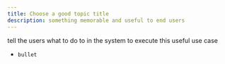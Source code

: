 ```yaml
---
title: Choose a good topic title
description: something memorable and useful to end users
---
```

tell the users what to do to in the system to execute this useful use case

* ```
  bullet
  ```
